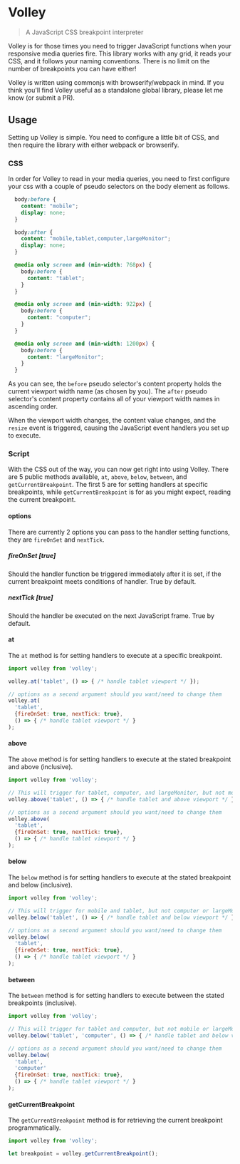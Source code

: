 # Volley

> A JavaScript CSS breakpoint interpreter

Volley is for those times you need to trigger JavaScript functions when your responsive
media queries fire. This library works with any grid, it reads your CSS, and it
follows your naming conventions. There is no limit on the number of breakpoints
you can have either!

Volley is written using commonjs with browserify/webpack in mind. If you
think you'll find Volley useful as a standalone global library, please let me
know (or submit a PR).

## Usage
Setting up Volley is simple. You need to configure a little bit of CSS, and then
require the library with either webpack or browserify.

### CSS
In order for Volley to read in your media queries, you need to first configure
your css with a couple of pseudo selectors on the body element as follows.

```css
  body:before {
    content: "mobile";
    display: none;
  }

  body:after {
    content: "mobile,tablet,computer,largeMonitor";
    display: none;
  }

  @media only screen and (min-width: 768px) {
    body:before {
      content: "tablet";
    }
  }

  @media only screen and (min-width: 922px) {
    body:before {
      content: "computer";
    }
  }

  @media only screen and (min-width: 1200px) {
    body:before {
      content: "largeMonitor";
    }
  }
```

As you can see, the `before` pseudo selector's content property holds the current
viewport width name (as chosen by you). The `after` pseudo selector's content
property contains all of your viewport width names in ascending order.

When the viewport width changes, the content value changes, and the `resize` event
is triggered, causing the JavaScript event handlers you set up to execute.

### Script
With the CSS out of the way, you can now get right into using Volley. There are 5
public methods available, `at`, `above`, `below`, `between`, and `getCurrentBreakpoint`.
The first 5 are for setting handlers at specific breakpoints, while `getCurrentBreakpoint`
is for as you might expect, reading the current breakpoint.

#### options
There are currently 2 options you can pass to the handler setting functions, they are
`fireOnSet` and `nextTick`.

##### fireOnSet [true]
Should the handler function be triggered immediately after it is set, if the current
breakpoint meets conditions of handler. True by default.

##### nextTick [true]
Should the handler be executed on the next JavaScript frame. True by default.

#### at
The `at` method is for setting handlers to execute at a specific breakpoint.

```js
import volley from 'volley';

volley.at('tablet', () => { /* handle tablet viewport */ });

// options as a second argument should you want/need to change them
volley.at(
  'tablet',
  {fireOnSet: true, nextTick: true},
  () => { /* handle tablet viewport */ }
);
```

#### above
The `above` method is for setting handlers to execute at the stated breakpoint and
above (inclusive).

```js
import volley from 'volley';

// This will trigger for tablet, computer, and largeMonitor, but not mobile viewport
volley.above('tablet', () => { /* handle tablet and above viewport */ });

// options as a second argument should you want/need to change them
volley.above(
  'tablet',
  {fireOnSet: true, nextTick: true},
  () => { /* handle tablet viewport */ }
);
```

#### below
The `below` method is for setting handlers to execute at the stated breakpoint and
below (inclusive).

```js
import volley from 'volley';

// This will trigger for mobile and tablet, but not computer or largeMonitor viewports
volley.below('tablet', () => { /* handle tablet and below viewport */ });

// options as a second argument should you want/need to change them
volley.below(
  'tablet',
  {fireOnSet: true, nextTick: true},
  () => { /* handle tablet viewport */ }
);
```

#### between
The `between` method is for setting handlers to execute between the stated breakpoints
(inclusive).

```js
import volley from 'volley';

// This will trigger for tablet and computer, but not mobile or largeMonitor viewports
volley.below('tablet', 'computer', () => { /* handle tablet and below viewport */ });

// options as a second argument should you want/need to change them
volley.below(
  'tablet',
  'computer'
  {fireOnSet: true, nextTick: true},
  () => { /* handle tablet viewport */ }
);
```

#### getCurrentBreakpoint
The `getCurrentBreakpoint` method is for retrieving the current breakpoint
programmatically.

```js
import volley from 'volley';

let breakpoint = volley.getCurrentBreakpoint();
```
